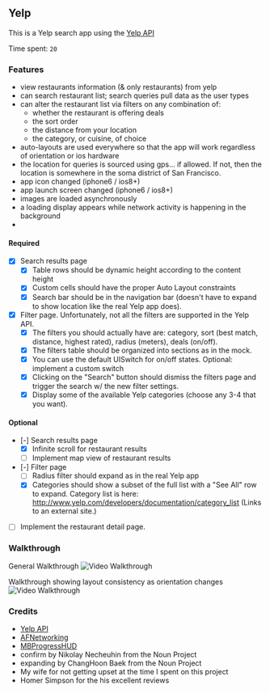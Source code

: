 ## Yelp

This is a Yelp search app using the [Yelp API](https://www.yelp.com/developers/documentation/v2/search_api)

Time spent: `20`

### Features
- view restaurants information (& only restaurants) from yelp
- can search restaurant list; search queries pull data as the user types
- can alter the restaurant list via filters on any combination of:
   - whether the restaurant is offering deals
   - the sort order
   - the distance from your location
   - the category, or cuisine, of choice
- auto-layouts are used everywhere so that the app will work regardless of orientation or ios hardware
- the location for queries is sourced using gps... if allowed. If not, then the location is somewhere in the soma district of San Francisco.
- app icon changed (iphone6 / ios8+)
- app launch screen changed (iphone6 / ios8+)
- images are loaded asynchronously
- a loading display appears while network activity is happening in the background
- 
#### Required

- [x] Search results page
   - [x] Table rows should be dynamic height according to the content height
   - [x] Custom cells should have the proper Auto Layout constraints
   - [x] Search bar should be in the navigation bar (doesn't have to expand to show location like the real Yelp app does).
- [x] Filter page. Unfortunately, not all the filters are supported in the Yelp API.
   - [x] The filters you should actually have are: category, sort (best match, distance, highest rated), radius (meters), deals (on/off).
   - [x] The filters table should be organized into sections as in the mock.
   - [x] You can use the default UISwitch for on/off states. Optional: implement a custom switch
   - [x] Clicking on the "Search" button should dismiss the filters page and trigger the search w/ the new filter settings.
   - [x] Display some of the available Yelp categories (choose any 3-4 that you want).

#### Optional

- [-] Search results page
   - [x] Infinite scroll for restaurant results
   - [ ] Implement map view of restaurant results
- [-] Filter page
   - [ ] Radius filter should expand as in the real Yelp app
   - [x] Categories should show a subset of the full list with a "See All" row to expand. Category list is here: http://www.yelp.com/developers/documentation/category_list (Links to an external site.)
- [ ] Implement the restaurant detail page.

### Walkthrough

General Walkthrough
![Video Walkthrough](yalp/YalpWalkthrough.gif)

Walkthrough showing layout consistency as orientation changes
![Video Walkthrough](yalp/YalpWalkthrough_Orientation.gif)


### Credits
* [Yelp API](https://www.yelp.com/developers/documentation/v2/search_api)
* [AFNetworking](https://github.com/AFNetworking/AFNetworking)
* [MBProgressHUD](https://github.com/jdg/MBProgressHUD)
* confirm by Nikolay Necheuhin from the Noun Project
* expanding by ChangHoon Baek from the Noun Project
* My wife for not getting upset at the time I spent on this project
* Homer Simpson for the his excellent reviews

